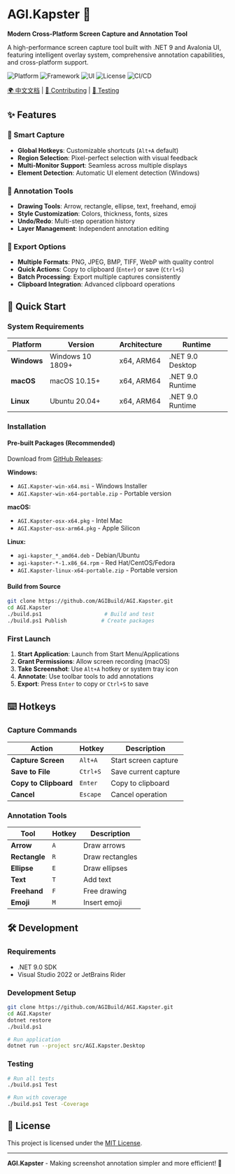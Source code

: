 # AGI.Kapster 📸

**Modern Cross-Platform Screen Capture and Annotation Tool**

A high-performance screen capture tool built with .NET 9 and Avalonia UI, featuring intelligent overlay system, comprehensive annotation capabilities, and cross-platform support.

![Platform](https://img.shields.io/badge/platform-Windows%20%7C%20macOS%20%7C%20Linux-blue)
![Framework](https://img.shields.io/badge/.NET-9.0-purple)
![UI](https://img.shields.io/badge/UI-Avalonia%2011-green)
![License](https://img.shields.io/badge/license-MIT-orange)
![CI/CD](https://github.com/AGIBuild/AGI.Kapster/actions/workflows/ci.yml/badge.svg)

[🌍 中文文档](README_CN.md) | [🤝 Contributing](CONTRIBUTING.md) | [🧪 Testing](TESTING.md)

## ✨ Features

### 🎯 Smart Capture
- **Global Hotkeys**: Customizable shortcuts (`Alt+A` default)
- **Region Selection**: Pixel-perfect selection with visual feedback
- **Multi-Monitor Support**: Seamless across multiple displays
- **Element Detection**: Automatic UI element detection (Windows)

### 🎨 Annotation Tools
- **Drawing Tools**: Arrow, rectangle, ellipse, text, freehand, emoji
- **Style Customization**: Colors, thickness, fonts, sizes
- **Undo/Redo**: Multi-step operation history
- **Layer Management**: Independent annotation editing

### 💾 Export Options
- **Multiple Formats**: PNG, JPEG, BMP, TIFF, WebP with quality control
- **Quick Actions**: Copy to clipboard (`Enter`) or save (`Ctrl+S`)
- **Batch Processing**: Export multiple captures consistently
- **Clipboard Integration**: Advanced clipboard operations

## 🚀 Quick Start

### System Requirements

| Platform | Version | Architecture | Runtime |
|----------|---------|--------------|---------|
| **Windows** | Windows 10 1809+ | x64, ARM64 | .NET 9.0 Desktop |
| **macOS** | macOS 10.15+ | x64, ARM64 | .NET 9.0 Runtime |
| **Linux** | Ubuntu 20.04+ | x64, ARM64 | .NET 9.0 Runtime |

### Installation

#### Pre-built Packages (Recommended)
Download from [GitHub Releases](../../releases/latest):

**Windows:**
- `AGI.Kapster-win-x64.msi` - Windows Installer
- `AGI.Kapster-win-x64-portable.zip` - Portable version

**macOS:**
- `AGI.Kapster-osx-x64.pkg` - Intel Mac
- `AGI.Kapster-osx-arm64.pkg` - Apple Silicon

**Linux:**
- `agi-kapster_*_amd64.deb` - Debian/Ubuntu
- `agi-kapster-*-1.x86_64.rpm` - Red Hat/CentOS/Fedora
- `AGI.Kapster-linux-x64-portable.zip` - Portable version

#### Build from Source
```bash
git clone https://github.com/AGIBuild/AGI.Kapster.git
cd AGI.Kapster
./build.ps1                    # Build and test
./build.ps1 Publish           # Create packages
```

### First Launch

1. **Start Application**: Launch from Start Menu/Applications
2. **Grant Permissions**: Allow screen recording (macOS)
3. **Take Screenshot**: Use `Alt+A` hotkey or system tray icon
4. **Annotate**: Use toolbar tools to add annotations
5. **Export**: Press `Enter` to copy or `Ctrl+S` to save

## ⌨️ Hotkeys

### Capture Commands
| Action | Hotkey | Description |
|--------|--------|-------------|
| **Capture Screen** | `Alt+A` | Start screen capture |
| **Save to File** | `Ctrl+S` | Save current capture |
| **Copy to Clipboard** | `Enter` | Copy to clipboard |
| **Cancel** | `Escape` | Cancel operation |

### Annotation Tools
| Tool | Hotkey | Description |
|------|--------|-------------|
| **Arrow** | `A` | Draw arrows |
| **Rectangle** | `R` | Draw rectangles |
| **Ellipse** | `E` | Draw ellipses |
| **Text** | `T` | Add text |
| **Freehand** | `F` | Free drawing |
| **Emoji** | `M` | Insert emoji |

## 🛠️ Development

### Requirements
- .NET 9.0 SDK
- Visual Studio 2022 or JetBrains Rider

### Development Setup
```bash
git clone https://github.com/AGIBuild/AGI.Kapster.git
cd AGI.Kapster
dotnet restore
./build.ps1

# Run application
dotnet run --project src/AGI.Kapster.Desktop
```

### Testing
```bash
# Run all tests
./build.ps1 Test

# Run with coverage
./build.ps1 Test -Coverage
```

## 📄 License

This project is licensed under the [MIT License](LICENSE).

---

**AGI.Kapster** - Making screenshot annotation simpler and more efficient! 🚀
